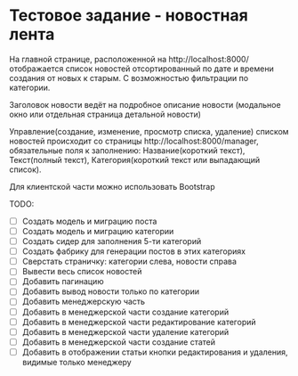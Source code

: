 # Тестовое задание - новостная лента

На главной странице, расположенной на http://localhost:8000/ отображается список новостей отсортированный по дате и времени создания от новых к старым. С возможностью фильтрации по категории.

Заголовок новости ведёт на подробное описание новости (модальное окно или отдельная страница детальной новости)

Управление(создание, изменение, просмотр списка, удаление) списком новостей происходит со страницы http://localhost:8000/manager, обязательные поля к заполнению: Название(короткий текст), Текст(полный текст), Категория(короткий текст или выпадающий список).

Для клиентской части можно использовать Bootstrap

TODO:

-   [ ] Создать модель и миграцию поста
-   [ ] Создать модель и миграцию категории
-   [ ] Создать сидер для заполнения 5-ти категорий
-   [ ] Создать фабрику для генерации постов в этих категориях
-   [ ] Сверстать страничку: категории слева, новости справа
-   [ ] Вывести весь список новостей
-   [ ] Добавить пагинацию
-   [ ] Добавить вывод новости только по категории
-   [ ] Добавить менеджерскую часть
-   [ ] Добавить в менеджерской части создание категорий
-   [ ] Добавить в менеджерской части редактирование категорий
-   [ ] Добавить в менеджерской части удаление категорий
-   [ ] Добавить в менеджерской части создание статей
-   [ ] Добавить в отображении статьи кнопки редактирования и удаления, видимые только менеджеру
